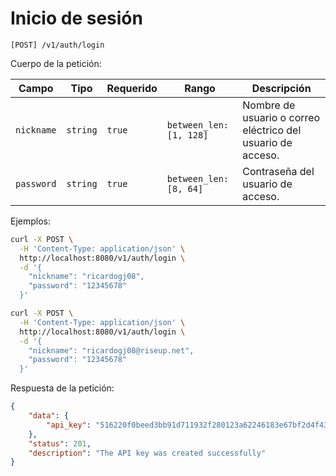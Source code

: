 # Inicio de sesión

```
[POST] /v1/auth/login
```

Cuerpo de la petición:

| Campo | Tipo | Requerido | Rango | Descripción |
| ----- | ---- | --------- | ----- | ----------- |
| `nickname` | `string` | `true` | `between_len: [1, 128]` | Nombre de usuario o correo eléctrico del usuario de acceso. |
| `password` | `string` | `true` | `between_len: [8, 64]` | Contraseña del usuario de acceso. |

Ejemplos:

```bash
curl -X POST \
  -H 'Content-Type: application/json' \
  http://localhost:8080/v1/auth/login \
  -d '{
    "nickname": "ricardogj08",
    "password": "12345678"
  }'

curl -X POST \
  -H 'Content-Type: application/json' \
  http://localhost:8080/v1/auth/login \
  -d '{
    "nickname": "ricardogj08@riseup.net",
    "password": "12345678"
  }'
```

Respuesta de la petición:

```json
{
    "data": {
        "api_key": "516220f0beed3bb91d711932f280123a62246183e67bf2d4f434f7f913770b88"
    },
    "status": 201,
    "description": "The API key was created successfully"
}
```
